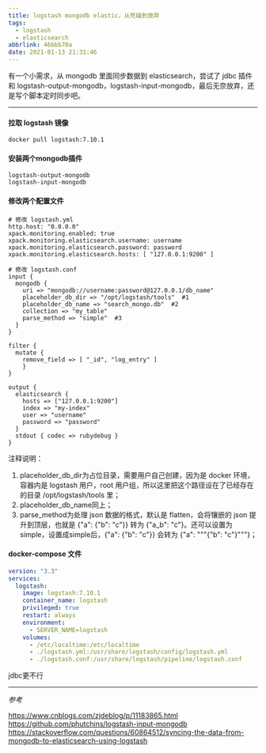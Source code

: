 ```yaml
---
title: logstash mongodb elastic，从死磕到放弃
tags:
  - logstash
  - elasticsearch
abbrlink: 46bbb70a
date: 2021-01-13 21:31:46
---
```


有一个小需求，从 mongodb 里面同步数据到 elasticsearch，尝试了 jdbc 插件和 logstash-output-mongodb，logstash-input-mongodb，最后无奈放弃，还是写个脚本定时同步吧。

<!-- more -->

---

#### 拉取 logstash 镜像

```
docker pull logstash:7.10.1
```

#### 安装两个mongodb插件

```
logstash-output-mongodb
logstash-input-mongodb
```

#### 修改两个配置文件

```
# 修改 logstash.yml 
http.host: "0.0.0.0"
xpack.monitoring.enabled: true
xpack.monitoring.elasticsearch.username: username
xpack.monitoring.elasticsearch.password: password
xpack.monitoring.elasticsearch.hosts: [ "127.0.0.1:9200" ]

# 修改 logstash.conf
input {
  mongodb {
    uri => "mongodb://username:password@127.0.0.1/db_name"
    placeholder_db_dir => "/opt/logstash/tools"  #1
    placeholder_db_name => "search_mongo.db"  #2
    collection => "my_table"
    parse_method => "simple"  #3
  }
}

filter {
  mutate {
    remove_field => [ "_id", "log_entry" ]
    }
}

output {
  elasticsearch {
    hosts => ["127.0.0.1:9200"]
    index => "my-index"
    user => "username"
    password => "password"
  }
  stdout { codec => rubydebug }
}
```

注释说明：

1. placeholder_db_dir为占位目录，需要用户自己创建，因为是 docker 环境，容器内是 logstash 用户，root 用户组，所以这里把这个路径设在了已经存在的目录 /opt/logstash/tools 里；
2. placeholder_db_name同上；
3. parse_method为处理 json 数据的格式，默认是 flatten，会将镶嵌的 json 提升到顶层，也就是 {"a": {"b": "c"}} 转为 {"a_b": "c"}。还可以设置为simple，设置成simple后，{"a": {"b": "c"}} 会转为 {"a": """{"b": "c"}"""}；

#### docker-compose 文件

```yaml
version: "3.3"
services:
  logstash:
    image: logstash:7.10.1
    container_name: logstash
    privileged: true
    restart: always
    environment:
      - SERVER_NAME=logstash
    volumes:
      - /etc/localtime:/etc/localtime
      - ./logstash.yml:/usr/share/logstash/config/logstash.yml
      - ./logstash.conf:/usr/share/logstash/pipeline/logstash.conf
```

jdbc更不行

---

*参考*

https://www.cnblogs.com/zjdeblog/p/11183865.html
https://github.com/phutchins/logstash-input-mongodb
https://stackoverflow.com/questions/60864512/syncing-the-data-from-mongodb-to-elasticsearch-using-logstash


